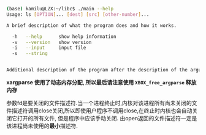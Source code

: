 ```bash
(base) kamilu@LZX:~/libc$ ./main --help
Usage: ls [OPTION]... [dest] [src] [other-number]...

A brief description of what the program does and how it works.

  -h   --help      show help information
  -v   --version   show version
  -i   --input     input file
  -s   --string


Additional description of the program after the description of the arguments.
```

**xargparse 使用了动态内存分配, 所以最后请注意使用 `XBOX_free_argparse` 释放内存**

参数fd是要关闭的文件描述符.当一个进程终止时,内核对该进程所有尚未关闭的文件描述符调用close关闭,所以即使用户程序不调用close,在终止时内核也会自动关闭它打开的所有文件, 但是程序中应该手动关闭. 由open返回的文件描述符一定是该进程尚未使用的**最小**描述符.
